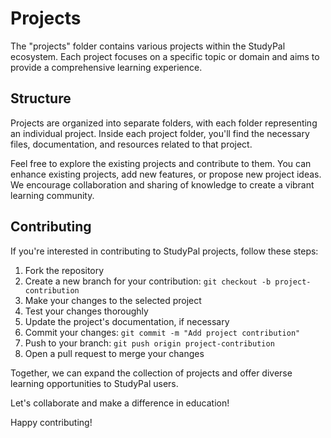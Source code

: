 # Projects

The "projects" folder contains various projects within the StudyPal ecosystem. Each project focuses on a specific topic or domain and aims to provide a comprehensive learning experience.

## Structure

Projects are organized into separate folders, with each folder representing an individual project. Inside each project folder, you'll find the necessary files, documentation, and resources related to that project.

Feel free to explore the existing projects and contribute to them. You can enhance existing projects, add new features, or propose new project ideas. We encourage collaboration and sharing of knowledge to create a vibrant learning community.

## Contributing

If you're interested in contributing to StudyPal projects, follow these steps:

1. Fork the repository
2. Create a new branch for your contribution: `git checkout -b project-contribution`
3. Make your changes to the selected project
4. Test your changes thoroughly
5. Update the project's documentation, if necessary
6. Commit your changes: `git commit -m "Add project contribution"`
7. Push to your branch: `git push origin project-contribution`
8. Open a pull request to merge your changes

Together, we can expand the collection of projects and offer diverse learning opportunities to StudyPal users.

Let's collaborate and make a difference in education!

Happy contributing!
